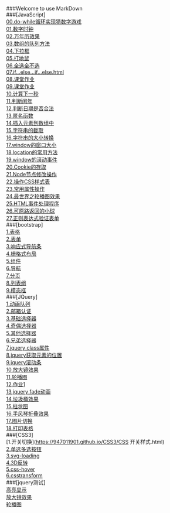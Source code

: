 ###Welcome to use MarkDown<br />
###[JavaScript]<br />
[00.do-while循环实现猜数字游戏](https://947011901.github.io/JavaScript/00-do-while循环实现猜数字游戏.html)<br />
[01.数字时钟](https://947011901.github.io/JavaScript/04-数字时钟.html)<br />
[02.万年历效果](https://947011901.github.io/JavaScript/05-万年历效果.html)<br />
[03.数组的队列方法](https://947011901.github.io/JavaScript/06-数组的队列方法.html)<br />
[04.下拉框](https://947011901.github.io/JavaScript/下拉框.html)<br />
[05.打地鼠](https://947011901.github.io/JavaScript/打地鼠.html)<br />
[06.全选全不选](https://947011901.github.io/JavaScript/全选全不选.html)<br />
[07.if...else...if...else.html](https://947011901.github.io/JavaScript/02-if...else...if...else.html)<br />
[08.课堂作业](https://947011901.github.io/JavaScript/05-课堂作业.html)<br />
[09.课堂作业](https://947011901.github.io/JavaScript/06-课堂作业2.html)<br />
[10.计算下一秒](https://947011901.github.io/JavaScript/计算下一秒.html)<br />
[11.判断闰年](https://947011901.github.io/JavaScript/判断闰年.html)<br />
[12.判断日期是否合法](https://947011901.github.io/JavaScript/判断日期是否合法.html)<br />
[13.匿名函数](https://947011901.github.io/JavaScript/05-匿名函数.html)<br />
[14.插入元素到数组中](https://947011901.github.io/JavaScript/插入元素到数组中.html)<br />
[15.字符串的截取](https://947011901.github.io/JavaScript/06-字符串的截取.html)<br />
[16.字符串的大小转换](https://947011901.github.io/JavaScript/07-字符串的大小写转换.html)<br />
[17.window的窗口大小](https://947011901.github.io/JavaScript/02-window的窗口大小.html)<br />
[18.location的常用方法](https://947011901.github.io/JavaScript/07-location的常用方法.html)<br />
[19.window的滚动事件](https://947011901.github.io/JavaScript/11-window的滚动事件.html)<br />
[20.Cookie的存取](https://947011901.github.io/JavaScript/12-Cookie的存取.html)<br />
[21.Node节点修改操作](https://947011901.github.io/JavaScript/07-Node节点--修改操作.html)<br />
[22.操作CSS样式表](https://947011901.github.io/JavaScript/02-操作CSS样式表.html)<br />
[23.常用属性操作](https://947011901.github.io/JavaScript/01-常用属性操作.html)<br />
[24.最世界之轮播图效果](https://947011901.github.io/JavaScript/04-最世界之轮播图效果/zuiWorld.html)<br />
[25.HTML事件处理程序](https://947011901.github.io/JavaScript/02-HTML事件处理程序.html)<br />
[26.可原路返回的小球](https://947011901.github.io/JavaScript/08-随手指移动的小球-可以原路返回.html)<br />
[27.正则表达式验证表单](https://947011901.github.io/JavaScript/06-正则表达式验证表单.html)<br />
###[bootstrap]<br />
[1.表格](https://947011901.github.io/bootstrap/3.表格.html)<br />
[2.表单](https://947011901.github.io/bootstrap/4.表单.html)<br />
[3.响应式导航条](https://947011901.github.io/bootstrap/3.响应式导航.html)<br />
[4.栅格式布局](https://947011901.github.io/bootstrap/1.栅格式布局.html)<br />
[5.组件](https://947011901.github.io/bootstrap/7.组件.html)<br />
[6.导航](https://947011901.github.io/bootstrap/8.导航.html)<br />
[7.分页](https://947011901.github.io/bootstrap/5.分页.html)<br />
[8.列表组](https://947011901.github.io/bootstrap/7.列表组.html)<br />
[9.模态框](https://947011901.github.io/bootstrap/11.模态框.html)<br />
###[JQuery]<br />
[1.动画队列](https://947011901.github.io/JQuery/1.动画队列.html)<br />
[2.邮箱认证](https://947011901.github.io/JQuery/2.邮箱认证.html)<br />
[3.基础选择器](https://947011901.github.io/JQuery/3-基础选择器.html)<br />
[4.奇偶选择器](https://947011901.github.io/JQuery/4.奇数偶数选择器.html)<br />
[5.其他选择器](https://947011901.github.io/JQuery/4-其他选择器.html)<br />
[6.兄弟选择器](https://947011901.github.io/JQuery/6.jquery兄弟选择器.html)<br />
[7.jquery class属性](https://947011901.github.io/JQuery/5.class属性.html)<br />
[8.jquery获取元素的位置](https://947011901.github.io/JQuery/6-jquery获取元素的位置.html)<br />
[9.jquery滚动条](https://947011901.github.io/JQuery/7-jquery滚动条.html)<br />
[10.放大镜效果](https://947011901.github.io/JQuery/8.放大镜效果.html)<br />
[11.轮播图](https://947011901.github.io/JQuery/9.轮播图.html)<br />
[12.作业1](https://947011901.github.io/JQuery/作业demo.html)<br />
[13.jquery fade动画](https://947011901.github.io/JQuery/8.fade动画.html)<br />
[14.垃圾桶效果](https://947011901.github.io/JQuery/垃圾桶效果.html)<br />
[15.柱状图](https://947011901.github.io/JQuery/1.柱状图.html)<br />
[16.手风琴折叠效果](https://947011901.github.io/JQuery/4.手风琴折叠效果.html)<br />
[17.图片切换](https://947011901.github.io/JQuery/5.图片切换.html)<br />
[18.打印表格](https://947011901.github.io/JQuery/2.jquery打印表格.html)<br />
###[CSS3]<br />
[1.开关切换](https://947011901.github.io/CSS3/CSS 开关样式.html)<br />
[2.单选多选按钮](https://947011901.github.io/CSS3/CSS3-pretty-radio-checkbox.html)<br />
[3.svg-loading](https://947011901.github.io/CSS3/02.svg-loading.html)<br />
[4.3D反转](https://947011901.github.io/CSS3/01.chart.html)<br />
[5.css-hover](https://947011901.github.io/CSS3/css-hover.html)<br />
[6.csstransform](https://947011901.github.io/CSS3/csstransform.html)<br />
###[jquery测试]<br />
[高亮显示](https://947011901.github.io/JQuery/高亮显示.html)<br />
[放大镜效果](https://947011901.github.io/JQuery/放大镜效果.html)<br />
[轮播图](https://947011901.github.io/JQuery/轮播图.html)
